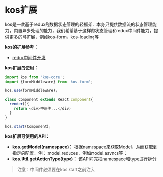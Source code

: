 # kos扩展

kos是一款基于redux的数据状态管理的轻框架，本身只提供数据流的状态管理能力，内置异步处理的能力，我们希望基于这样的状态管理和redux中间件能力，提供更多的可扩展，例如kos-form，kos-loading等

**kos的扩展参考：**

* [redux中间件开发](https://www.tuicool.com/articles/u6JRjyz)


**kos扩展的使用：**

```js
import kos from 'kos-core';
import {formMiddleware} from 'kos-form';

kos.use(formMiddleware);

class Component extends React.component{
  render(){
    return <div>中间件...</div>
  }
}

kos.start(Component);
```


**kos扩展可使用的API：**

* **kos.getModel(namespace)：** 根据namespace来获取Model，从而获取到指定的配置，例：:model.reduces，例如model.asyncs等；
* **kos.Util.getActionType(type)：** 该API将完把namespace和type进行拆分


> 注意：中间件必须要在kos.start之前注入
